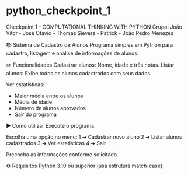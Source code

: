 # python_checkpoint_1
Checkpoint 1 - COMPUTATIONAL THINKING WITH PYTHON
Grupo: João Vitor - José Otávio - Thomas Sievers - Patrick - João Pedro Menezes

📚 Sistema de Cadastro de Alunos
Programa simples em Python para cadastro, listagem e análise de informações de alunos.

✏️ Funcionalidades
Cadastrar alunos: Nome, idade e três notas.
Listar alunos: Exibe todos os alunos cadastrados com seus dados.

Ver estatísticas:
- Maior média entre os alunos
- Média de idade
- Número de alunos aprovados
- Sair do programa

▶️ Como utilizar
Execute o programa.

Escolha uma opção no menu:
1 ➔ Cadastrar novo aluno
2 ➔ Listar alunos cadastrados
3 ➔ Ver estatísticas
4 ➔ Sair

Preencha as informações conforme solicitado.

⚙️ Requisitos
Python 3.10 ou superior (usa estrutura match-case).

